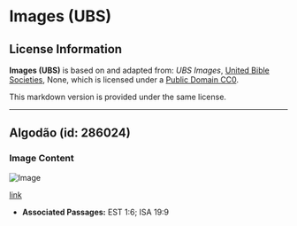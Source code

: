 # Images (UBS)

## License Information

**Images (UBS)** is based on and adapted from: _UBS Images_, [United Bible Societies](https://unitedbiblesocieties.org/), None, which is licensed under a [Public Domain CC0](https://creativecommons.org/public-domain/cc0/).

This markdown version is provided under the same license.



--------------------------------

## Algodão (id: 286024)

### Image Content

![Image](https://cdn.aquifer.bible/aquifer-content/resources/Media/WEB-0157_cotton.jpg)

[link](https://cdn.aquifer.bible/aquifer-content/resources/Media/WEB-0157_cotton.jpg)

* **Associated Passages:** EST 1:6; ISA 19:9

